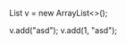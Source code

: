 <!-- --------------------- vector ---------------------- -->

List<String> v = new ArrayList<>();

v.add("asd");
v.add(1, "asd");



